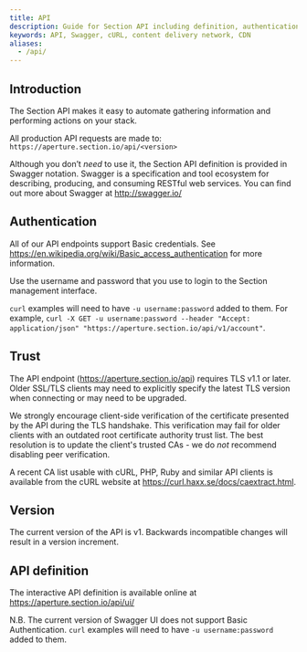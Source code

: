 ```yaml
---
title: API
description: Guide for Section API including definition, authentication, and version.
keywords: API, Swagger, cURL, content delivery network, CDN
aliases:
  - /api/
---
```


## Introduction

The Section API makes it easy to automate gathering information and performing actions on your stack.

All production API requests are made to: `https://aperture.section.io/api/<version>`

Although you don’t *need* to use it, the Section API definition is provided in Swagger notation. Swagger is a specification and tool ecosystem for describing, producing, and consuming RESTful web services. You can find out more about Swagger at <http://swagger.io/>

## Authentication

All of our API endpoints support Basic credentials. See https://en.wikipedia.org/wiki/Basic_access_authentication for more information.

Use the username and password that you use to login to the Section management interface.

`curl` examples will need to have `-u username:password` added to them. For example, `curl -X GET -u username:password --header "Accept: application/json" "https://aperture.section.io/api/v1/account"`.

## Trust

The API endpoint (https://aperture.section.io/api) requires TLS v1.1 or later. Older SSL/TLS clients may need to explicitly specify the latest TLS version when connecting or may need to be upgraded.

We strongly encourage client-side verification of the certificate presented by the API during the TLS handshake. This verification may fail for older clients with an outdated root certificate authority trust list. The best resolution is to update the client's trusted CAs - we do *not* recommend disabling peer verification.

A recent CA list usable with cURL, PHP, Ruby and similar API clients is available from the cURL website at <https://curl.haxx.se/docs/caextract.html>.

## Version

The current version of the API is v1. Backwards incompatible changes will result in a version increment.

## API definition

The interactive API definition is available online at <https://aperture.section.io/api/ui/>

N.B. The current version of Swagger UI does not support Basic Authentication. `curl` examples will need to have `-u username:password` added to them.
